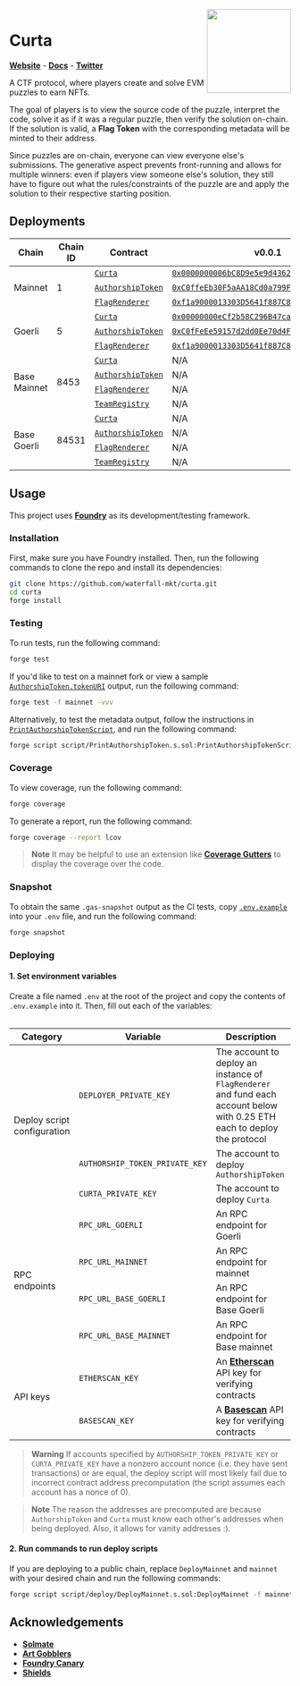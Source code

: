 <img align="right" width="150" height="150" top="100" src="./assets/curta.png">

# Curta
[**Website**](https://curta.wtf) - [**Docs**](https://curta.wtf/docs) - [**Twitter**](https://twitter.com/curta_wtf)

A CTF protocol, where players create and solve EVM puzzles to earn NFTs.

The goal of players is to view the source code of the puzzle, interpret the code, solve it as if it was a regular puzzle, then verify the solution on-chain. If the solution is valid, a **Flag Token** with the corresponding metadata will be minted to their address.

Since puzzles are on-chain, everyone can view everyone else's submissions. The generative aspect prevents front-running and allows for multiple winners: even if players view someone else's solution, they still have to figure out what the rules/constraints of the puzzle are and apply the solution to their respective starting position.

## Deployments

<table>
    <thead>
        <tr>
            <th>Chain</th>
            <th>Chain ID</th>
            <th>Contract</th>
            <th>v0.0.1</th>
            <th>v0.0.2</th>
        </tr>
    </thead>
    <tbody>
        <tr>
            <td rowspan="3">Mainnet</td>
            <td rowspan="3">1</td>
            <td><code><a href="https://github.com/waterfall-mkt/curta/blob/2d5de33e3e08ff478ad9e33b6a6f00f819224122/src/Curta.soll">Curta</a></code></td>
            <td><code><a href="https://etherscan.io/address/0x0000000006bC8D9e5e9d436217B88De704a9F307">0x0000000006bC8D9e5e9d436217B88De704a9F307</code></td>
            <td>N/A</td>
        </tr>
        <tr>
            <td><code><a href="https://github.com/waterfall-mkt/curta/blob/2d5de33e3e08ff478ad9e33b6a6f00f819224122/src/AuthorshipToken.sol">AuthorshipToken</a></code></td>
            <td><code><a href="https://etherscan.io/address/0xC0ffeEb30F5aAA18Cd0a799F6dA1bdcb46f63C44">0xC0ffeEb30F5aAA18Cd0a799F6dA1bdcb46f63C44</code></td>
            <td>N/A</td>
        </tr>
        <tr>
            <td><code><a href="https://github.com/waterfall-mkt/curta/blob/2d5de33e3e08ff478ad9e33b6a6f00f819224122/src/FlagRenderer.sol">FlagRenderer</a></code></td>
            <td><code><a href="https://etherscan.io/address/0xf1a9000013303D5641f887C8E1b08D8D60101846">0xf1a9000013303D5641f887C8E1b08D8D60101846</code></td>
            <td>N/A</td>
        </tr>
        <tr>
            <td rowspan="3">Goerli</td>
            <td rowspan="3">5</td>
            <td><code><a href="https://github.com/waterfall-mkt/curta/blob/2d5de33e3e08ff478ad9e33b6a6f00f819224122/src/Curta.sol">Curta</a></code></td>
            <td><code><a href="https://goerli.etherscan.io/address/0x00000000eCf2b58C296B47caC8C51467c0e307cE">0x00000000eCf2b58C296B47caC8C51467c0e307cE</code></td>
            <td>N/A</td>
        </tr>
        <tr>
            <td><code><a href="https://github.com/waterfall-mkt/curta/blob/2d5de33e3e08ff478ad9e33b6a6f00f819224122/src/AuthorshipToken.sol">AuthorshipToken</a></code></td>
            <td><code><a href="https://goerli.etherscan.io/address/0xC0fFeEe59157d2dd0Ee70d4FABaBCa349b319203">0xC0fFeEe59157d2dd0Ee70d4FABaBCa349b319203</code></td>
            <td>N/A</td>
        </tr>
        <tr>
            <td><code><a href="https://github.com/waterfall-mkt/curta/blob/2d5de33e3e08ff478ad9e33b6a6f00f819224122/src/FlagRenderer.sol">FlagRenderer</a></code></td>
            <td><code><a href="https://goerli.etherscan.io/address/0xf1a9000013303D5641f887C8E1b08D8D60101846">0xf1a9000013303D5641f887C8E1b08D8D60101846</code></td>
            <td>N/A</td>
        </tr>
        <tr>
            <td rowspan="4">Base Mainnet</td>
            <td rowspan="4">8453</td>
            <td><code><a href="https://github.com/waterfall-mkt/curta/blob/main/src/Curta.sol">Curta</a></code></td>
            <td>N/A</td>
            <td><code><a href="https://basescan.org/address/0x00000000D1329c5cd5386091066d49112e590969">0x00000000D1329c5cd5386091066d49112e590969</code></td>
        </tr>
        <tr>
            <td><code><a href="https://github.com/waterfall-mkt/curta/blob/main/src/AuthorshipToken.sol">AuthorshipToken</a></code></td>
            <td>N/A</td>
            <td><code><a href="https://basescan.org/address/0xC0FFEE8b8e502403e51f37030E32c52bA4b37f7d">0xC0FFEE8b8e502403e51f37030E32c52bA4b37f7d</code></td>
        </tr>
            <tr>
            <td><code><a href="https://github.com/waterfall-mkt/curta/blob/main/src/FlagRenderer.sol">FlagRenderer</a></code></td>
            <td>N/A</td>
            <td><code><a href="https://basescan.org/address/0xF1a900007c8b1d6266c186Aa2Ef0eE2e95ffCa80">0xF1a900007c8b1d6266c186Aa2Ef0eE2e95ffCa80</code></td>
        </tr>
            <td><code><a href="https://github.com/waterfall-mkt/curta/blob/main/src/TeamRegistry.sol">TeamRegistry</a></code></td>
            <td>N/A</td>
            <td><code><a href="https://basescan.org/address/0xFacaDE0BCAeBb9B48bd1f613d2fd9B9865A3E61d">0xFacaDE0BCAeBb9B48bd1f613d2fd9B9865A3E61d</code></td>
        </tr>
        <tr>
            <td rowspan="4">Base Goerli</td>
            <td rowspan="4">84531</td>
            <td><code><a href="https://github.com/waterfall-mkt/curta/blob/main/src/Curta.sol">Curta</a></code></td>
            <td>N/A</td>
            <td><code><a href="https://goerli.basescan.org/address/0x00000000D1329c5cd5386091066d49112e590969">0x00000000D1329c5cd5386091066d49112e590969</code></td>
        </tr>
        <tr>
            <td><code><a href="https://github.com/waterfall-mkt/curta/blob/main/src/AuthorshipToken.sol">AuthorshipToken</a></code></td>
            <td>N/A</td>
            <td><code><a href="https://goerli.basescan.org/address/0xC0FFEE8b8e502403e51f37030E32c52bA4b37f7d">0xC0FFEE8b8e502403e51f37030E32c52bA4b37f7d</code></td>
        </tr>
            <tr>
            <td><code><a href="https://github.com/waterfall-mkt/curta/blob/main/src/FlagRenderer.sol">FlagRenderer</a></code></td>
            <td>N/A</td>
            <td><code><a href="https://goerli.basescan.org/address/0xF1a900007c8b1d6266c186Aa2Ef0eE2e95ffCa80">0xF1a900007c8b1d6266c186Aa2Ef0eE2e95ffCa80</code></td>
        </tr>
            </tr>
            <tr>
            <td><code><a href="https://github.com/waterfall-mkt/curta/blob/main/src/TeamRegistry.sol">TeamRegistry</a></code></td>
            <td>N/A</td>
            <td><code><a href="https://goerli.basescan.org/address/0xFacaDE0BCAeBb9B48bd1f613d2fd9B9865A3E61d">0xFacaDE0BCAeBb9B48bd1f613d2fd9B9865A3E61d</code></td>
        </tr>
    </tbody>
<table>

## Usage
This project uses [**Foundry**](https://github.com/foundry-rs/foundry) as its development/testing framework.

### Installation

First, make sure you have Foundry installed. Then, run the following commands to clone the repo and install its dependencies:
```sh
git clone https://github.com/waterfall-mkt/curta.git
cd curta
forge install
```

### Testing
To run tests, run the following command:
```sh
forge test
```

If you'd like to test on a mainnet fork or view a sample [`AuthorshipToken.tokenURI`](https://github.com/waterfall-mkt/curta/blob/main/src/AuthorshipToken.sol) output, run the following command:
```sh
forge test -f mainnet -vvv
```

Alternatively, to test the metadata output, follow the instructions in [`PrintAuthorshipTokenScript`](https://github.com/waterfall-mkt/curta/blob/main/script/PrintAuthorshipToken.s.sol), and run the following command:
```sh
forge script script/PrintAuthorshipToken.s.sol:PrintAuthorshipTokenScript -f mainnet -vvv
```

### Coverage
To view coverage, run the following command:
```sh
forge coverage
```

To generate a report, run the following command:
```sh
forge coverage --report lcov
```

> **Note**
> It may be helpful to use an extension like [**Coverage Gutters**](https://marketplace.visualstudio.com/items?itemName=ryanluker.vscode-coverage-gutters) to display the coverage over the code.

### Snapshot
To obtain the same `.gas-snapshot` output as the CI tests, copy [`.env.example`](https://github.com/waterfall-mkt/curta/blob/main/.env.example) into your `.env` file, and run the following command:
```
forge snapshot
```

### Deploying
#### 1. Set environment variables
Create a file named `.env` at the root of the project and copy the contents of `.env.example` into it. Then, fill out each of the variables:
<table>
    <thead>
        <tr>
            <th>Category</th>
            <th>Variable</th>
            <th>Description</th>
        </tr>
    </thead>
    <tbody>
        <tr>
            <td rowspan="3">Deploy script configuration</td>
            <td><code>DEPLOYER_PRIVATE_KEY</code></td>
            <td>The account to deploy an instance of <code>FlagRenderer</code> and fund each account below with 0.25 ETH each to deploy the protocol</td>
        </tr>
        <tr>
            <td><code>AUTHORSHIP_TOKEN_PRIVATE_KEY</code></td>
            <td>The account to deploy <code>AuthorshipToken</code></td>
        </tr>
        <tr>
            <td><code>CURTA_PRIVATE_KEY</code></td>
            <td>The account to deploy <code>Curta</code></td>
        </tr>
        <tr>
            <td rowspan="4">RPC endpoints</td>
            <td><code>RPC_URL_GOERLI</code></td>
            <td>An RPC endpoint for Goerli</td>
        </tr>
        <tr>
            <td><code>RPC_URL_MAINNET</code></td>
            <td>An RPC endpoint for mainnet</td>
        </tr>
        <tr>
            <td><code>RPC_URL_BASE_GOERLI</code></td>
            <td>An RPC endpoint for Base Goerli</td>
        </tr>
        <tr>
            <td><code>RPC_URL_BASE_MAINNET</code></td>
            <td>An RPC endpoint for Base mainnet</td>
        </tr>
        <tr>
            <td rowspan="2">API keys</td>
            <td><code>ETHERSCAN_KEY</code></td>
            <td>An <a href="https://etherscan.io" target="_blank" rel="noreferrer noopener"><b>Etherscan</b></a> API key for verifying contracts</td>
        </tr>
        <tr>
            <td><code>BASESCAN_KEY</code></td>
            <td>A <a href="https://basescan.org" target="_blank"
            rel="noreferrer noopener"><b>Basescan</b></a> API key for verifying
            contracts</td>
        </tr>
    </tbody>
<table>

> **Warning**
> If accounts specified by `AUTHORSHIP_TOKEN_PRIVATE_KEY` or `CURTA_PRIVATE_KEY` have a nonzero account nonce (i.e. they have sent transactions) or are equal, the deploy script will most likely fail due to incorrect contract address precomputation (the script assumes each account has a nonce of 0).

> **Note**
> The reason the addresses are precomputed are because `AuthorshipToken` and `Curta` must know each other's addresses when being deployed. Also, it allows for vanity addresses :).

#### 2. Run commands to run deploy scripts
If you are deploying to a public chain, replace `DeployMainnet` and `mainnet` with your desired chain and run the following commands:
```sh
forge script script/deploy/DeployMainnet.s.sol:DeployMainnet -f mainnet --broadcast --verify
```

## Acknowledgements
* [**Solmate**](https://github.com/transmissions11/solmate)
* [**Art Gobblers**](https://github.com/artgobblers/art-gobblers)
* [**Foundry Canary**](https://github.com/ZeframLou/foundry-canary)
* [**Shields**](https://shields.build)
